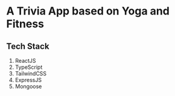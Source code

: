 # A Trivia App based on Yoga and Fitness

## Tech Stack

1. ReactJS
2. TypeScript
3. TailwindCSS
4. ExpressJS
5. Mongoose
